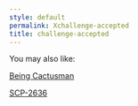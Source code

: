 ```yaml
---
style: default
permalink: Xchallenge-accepted
title: challenge-accepted
---
```

You may also like:

[Being Cactusman](http://scp-wiki.net/being-cactusman)

[SCP-2636](http://scp-wiki.net/scp-2636)
